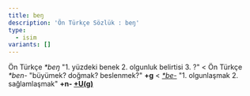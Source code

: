 ```yaml
---
title: beŋ
description: 'Ön Türkçe Sözlük : beŋ'
type:
  - isim
variants: []
---
```

Ön Türkçe _\*beŋ_ "1. yüzdeki benek 2. olgunluk belirtisi 3. ?" < Ön Türkçe _\*ben-_ "büyümek? doğmak? beslenmek?" **+g** < [_\*be-_](/pt/be-) "1. olgunlaşmak 2. sağlamlaşmak" **+n- [+U(g)](/pt/-ekler/-ug)**
